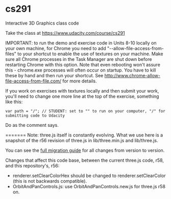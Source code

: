 cs291
=====

Interactive 3D Graphics class code

Take the class at https://www.udacity.com/course/cs291

IMPORTANT: to run the demo and exercise code in Units 8-10 locally on your own machine, for Chrome
you need to add "--allow-file-access-from-files" to your shortcut to enable the use of textures on
your machine. Make sure all Chrome processes in the Task Manager are shut down before restarting
Chrome with this option. Note that even rebooting won't assure this - chrome.exe processes will
often occur on startup. You have to kill these by hand and then run your shortcut.
See http://www.chrome-allow-file-access-from-file.com/ for more details.

If you work on exercises with textures locally and then submit your work, you'll need to change one
more line at the top of the exercise, something like this:

`var path = "/"; // STUDENT: set to "" to run on your computer, "/" for submitting code to Udacity`

Do as the comment says.

=======
Note: three.js itself is constantly evolving. What we use here is a snapshot of the r56 revision of
three.js in lib/three.min.js and lib/three.js.

You can see the [full migration guide](https://github.com/mrdoob/three.js/wiki/Migration) for all
changes from version to version.

Changes that affect this code base, between the current three.js code, r58, and this repository's,
r56:

* renderer.setClearColorHex should be changed to renderer.setClearColor (this is not backwards
  compatible).
* OrbitAndPanControls.js: use OrbitAndPanControls.new.js for three.js r58 on.

